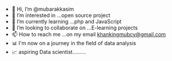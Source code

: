 - 👋 Hi, I’m @mubarakkasim
- 👀 I’m interested in ...open source project
- 🌱 I’m currently learning ...php and JavaScript
- 💞️ I’m looking to collaborate on ...E-learning projects
- 📫 How to reach me ...on my email khankingmubcy@gmail.com
- 📊 I'm now on a journey in the field of data analysis
- 📈 aspiring Data scientist.........
<!---
mubarakkasim/mubarakkasim is a ✨ special ✨ repository because its `README.md` (this file) appears on your GitHub profile.
You can click the Preview link to take a look at your changes.
--->
